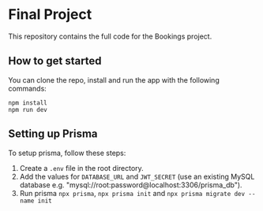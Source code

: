 # Final Project

This repository contains the full code for the Bookings project.

## How to get started

You can clone the repo, install and run the app with the following commands:

```plaintext
npm install
npm run dev
```

## Setting up Prisma

To setup prisma, follow these steps:

1. Create a `.env` file in the root directory.
2. Add the values for `DATABASE_URL` and `JWT_SECRET` (use an existing MySQL database e.g. "mysql://root:password@localhost:3306/prisma_db").
3. Run prisma `npx prisma`, `npx prisma init` and `npx prisma migrate dev --name init`